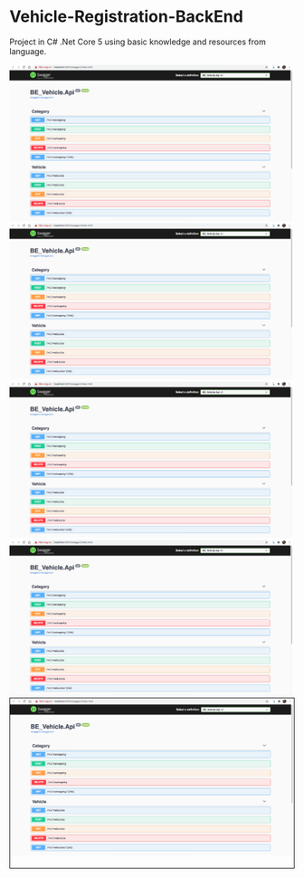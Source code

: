 # Vehicle-Registration-BackEnd
Project in C# .Net Core 5 using basic knowledge and resources from language.


<img width="500" src="https://github.com/teonett/Vehicle-Registration-BackEnd/blob/main/Images/00-Inicio.png">

<span class="centerImage">
  <img width="500" src="https://github.com/teonett/Vehicle-Registration-BackEnd/blob/main/Images/00-Inicio.png">
</span>

<div class="row">
  <div class="col-sm-4">
    <img width="500" src="https://github.com/teonett/Vehicle-Registration-BackEnd/blob/main/Images/00-Inicio.png">
  </div>
  <div class="col-sm-4">
    <img width="500" src="https://github.com/teonett/Vehicle-Registration-BackEnd/blob/main/Images/00-Inicio.png">
  </div>
</div>

<div style="border: 1px solid black; position:relative; min-height: 300px">
  <img width="500" src="https://github.com/teonett/Vehicle-Registration-BackEnd/blob/main/Images/00-Inicio.png">
</div>
